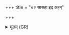 +++
title = "०२ सासहा इद् अहम्"

+++
<details><summary>मूलम् (GR)</summary>

सासहा इद् अहं पतिं  
सासहै श्वशुरा उभौ ।  
अथो सपत्नीं सासहै  
यथा नश्यात्य् ओकसः ॥
</details>